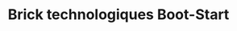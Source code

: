 ---
slug: backend-mp
title: Brick technologiques Boot-Start
category: marketplace
subcategory: argument-mp
sort: 2
icon: flash
description:  Notre expérience dans le développement de plateformes et marketplaces vous assure un travail rapide et de qualité ainsi qu'un prix bas grâce à l'utilisation d'une "Stack technologique" déjà existante.
argument: yes
---